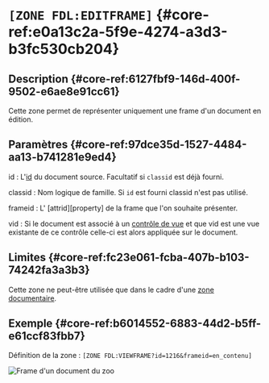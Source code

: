 # `[ZONE FDL:EDITFRAME]` {#core-ref:e0a13c2a-5f9e-4274-a3d3-b3fc530cb204}

## Description  {#core-ref:6127fbf9-146d-400f-9502-e6ae8e91cc61}

Cette zone permet de représenter uniquement une frame d'un document en 
édition.

## Paramètres {#core-ref:97dce35d-1527-4484-aa13-b741281e9ed4}

id
:    L'[id][id_document] du document source. Facultatif si `classid` est déjà
    fourni.

classid
:   Nom logique de famille. Si `id` est fourni classid n'est pas utilisé.

frameid
:   L' [attrid][property] de la frame que l'on souhaite présenter.

vid
:   Si le document est associé à un [contrôle de vue][cdv] et que vid est une 
    vue existante de ce contrôle celle-ci est alors appliquée sur le document.


## Limites {#core-ref:fc23e061-fcba-407b-b103-74242fa3a3b3}

Cette zone ne peut-être utilisée que dans le cadre d'une 
[zone documentaire][zoneDocumentaire].

## Exemple {#core-ref:b6014552-6883-44d2-b5ff-e61ccf83fbb7}

Définition de la zone : `[ZONE FDL:VIEWFRAME?id=1216&frameid=en_contenu]`

![ Frame d'un document du zoo ](images/zones_actions/zone_fdl_edit_frame_basic.png)

<!-- link -->

[id_document]:      #core-ref:9aa8edfa-2f2a-11e2-aaec-838a12b40353 "Propriété ID"
[cdv]:              #core-ref:017f061a-7c12-42f8-aa9b-276cf706e7e0
[zoneDocumentaire]:     #core-ref:49b96dc9-64e9-4f5a-a167-396282625c1e